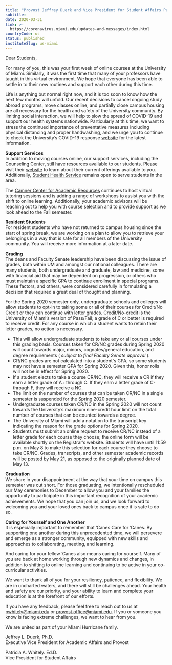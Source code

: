```yaml
---
title: "Provost Jeffrey Duerk and Vice President for Student Affairs Pat Whitely: Important updates for all undergraduate students (March 26, 2020)"
subtitle: 
date: 2020-03-31
link: >-
  https://coronavirus.miami.edu/updates-and-messages/index.html
countryCode: us
status: published
instituteSlug: us-miami
---
```

Dear Students,  
  
For many of you, this was your first week of online courses at the University of Miami. Similarly, it was the first time that many of your professors have taught in this virtual environment. We hope that everyone has been able to settle in to their new routines and support each other during this time.  
  
Life is anything but normal right now, and it is too soon to know how the next few months will unfold. Our recent decisions to cancel ongoing study abroad programs, move classes online, and partially close campus housing are all necessary for the health and safety of the University community.  By limiting social interaction, we will help to slow the spread of COVID-19 and support our health systems nationwide. Particularly at this time, we want to stress the continued importance of preventative measures including physical distancing and proper handwashing, and we urge you to continue to check the University’s COVID-19 response [website](https://coronavirus.miami.edu/) for the latest information.  
  
**Support Services**  
In addition to moving courses online, our support services, including the Counseling Center, still have resources available to our students. Please visit their [website](https://counseling.studentaffairs.miami.edu) to learn about their current offerings available to you. Additionally, [Student Health Service](https://studenthealth.studentaffairs.miami.edu/) remains open to serve students in the area.  
  
The [Camner Center for Academic Resources](https://camnercenter.miami.edu/index.html) continues to host virtual tutoring sessions and is adding a range of workshops to assist you with the shift to online learning. Additionally, your academic advisors will be reaching out to help you with course selection and to provide support as we look ahead to the Fall semester.  
  
**Resident Students**  
For resident students who have not returned to campus housing since the start of spring break, we are working on a plan to allow you to retrieve your belongings in a way that is safe for all members of the University community. You will receive more information at a later date.  
  
**Grading**  
The deans and Faculty Senate leadership have been discussing the issue of grades, both within UM and amongst our national colleagues.  There are many students, both undergraduate and graduate, law and medicine, some with financial aid that may be dependent on progression, or others who must maintain a specific GPA to continue enrollment in special programs. These factors, and others, were considered carefully in formulating a decision that required a great deal of thought and planning.  
  
For the Spring 2020 semester only, undergraduate schools and colleges will allow students to opt-in to taking some or all of their courses for Credit/No Credit or they can continue with letter grades. Credit/No-credit is the University of Miami’s version of Pass/Fail; a grade of C or better is required to receive credit.  For any course in which a student wants to retain their letter grades, no action is necessary.

  * This will allow undergraduate students to take any or all courses under this grading basis. Courses taken for CR/NC grades during Spring 2020 will count towards major, minors, cognates/general education, and degree requirements ( _subject to final Faculty Senate approval_ ).
  * CR/NC grades are not calculated into a student's GPA, so some students may not have a semester GPA for Spring 2020. Given this, honor rolls will not be in effect for Spring 2020. 
  * If a student elects to take a course CR/NC, they will receive a CR if they earn a letter grade of A+ through C.  If they earn a letter grade of C- through F, they will receive a NC. 
  * The limit on the number of courses that can be taken CR/NC in a single semester is suspended for the Spring 2020 semester.
  * Undergraduate courses taken CR/NC in the Spring 2020 will not count towards the University’s maximum nine-credit hour limit on the total number of courses that can be counted towards a degree.
  * The University of Miami will add a notation to the transcript key indicating the reason for the grade options for Spring 2020.
  * Students must submit an online request to receive CR/NC instead of a letter grade for each course they choose; the online form will be available shortly on the Registrar’s website.  Students will have until 11:59 p.m. on May 8 to make this selection for each course they choose to take CR/NC.  Grades, transcripts, and other semester academic records will be posted by May 21, as opposed to the originally planned date of May 13.



  
**Graduation**  
We share in your disappointment at the way that your time on campus this semester was cut short. For those graduating, we intentionally rescheduled our May ceremonies to December to allow you and your families the opportunity to participate in this important recognition of your academic achievements. We hope that you can join us, and we look forward to welcoming you and your loved ones back to campus once it is safe to do so.  
  
**Caring for Yourself and One Another**  
It is especially important to remember that ’Canes Care for ’Canes. By supporting one another during this unprecedented time, we will persevere and emerge as a stronger community, equipped with new skills and approaches to collaborating, meeting, and learning.  
  
And caring for your fellow ’Canes also means caring for yourself. Many of you are back at home working through new dynamics and changes, in addition to shifting to online learning and continuing to be active in your co-curricular activities.   
  
We want to thank all of you for your resiliency, patience, and flexibility.  We are in uncharted waters, and there will still be challenges ahead. Your health and safety are our priority, and your ability to learn and complete your education is at the forefront of our efforts.  
  
If you have any feedback, please feel free to reach out to us at [pwhitely@miami.edu](mailto:pwhitely@miami.edu) or [provost.office@miami.edu](mailto:provost.office@miami.edu).  If you or someone you know is facing extreme challenges, we want to hear from you.  
  
We are united as part of your Miami Hurricane family.

Jeffrey L. Duerk, Ph.D.  
Executive Vice President for Academic Affairs and Provost

Patricia A. Whitely. Ed.D.  
Vice President for Student Affairs
